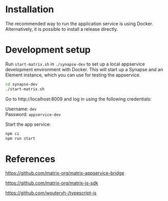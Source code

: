 # Installation

The recommended way to run the application service is using Docker.
Alternatively, it is possible to install a release directly.

# Development setup

Run `start-matrix.sh` in `./synapse-dev` to set up a local appservice 
development environment with Docker. This will start up a Synapse and an Element
instance, which you can use for testing the appservice.

```bash
cd synapse-dev
./start-matrix.sh
```

Go to http://localhost:8009 and log in using the following credentials:

Username: `dev`  
Password: `appservice-dev`

Start the app service:
```bash
npm ci
npm run start
```

# References

https://github.com/matrix-org/matrix-appservice-bridge

https://github.com/matrix-org/matrix-js-sdk

https://github.com/woutervh-/typescript-is
